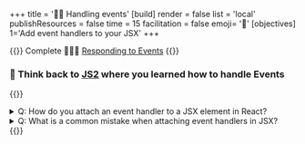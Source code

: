 +++
title = '🦻🏼 Handling events'
[build]
    render = false
    list = 'local'
    publishResources = false
time = 15
facilitation = false
emoji= '🧩'
[objectives]
    1='Add event handlers to your JSX'
+++

{{<note type="narrative" title="React Learn">}}
Complete 🧑🏾‍🎓 [Responding to Events](https://react.dev/learn/responding-to-events)
{{</note>}}

### 🧠 Think back to [JS2](/js2) where you learned how to handle Events

{{<note type="question" title="Check your understanding">}}

<details><summary>Q: How do you attach an event handler to a JSX element in React?
</summary>

A: By passing the handler function as a prop, like `onClick={handleClick}`.

</details>
<details><summary>Q: What is a common mistake when attaching event handlers in JSX?
</summary>

A: Accidentally calling the function `(onClick={handleClick()})` instead of passing it.

</details>
{{</note>}}
